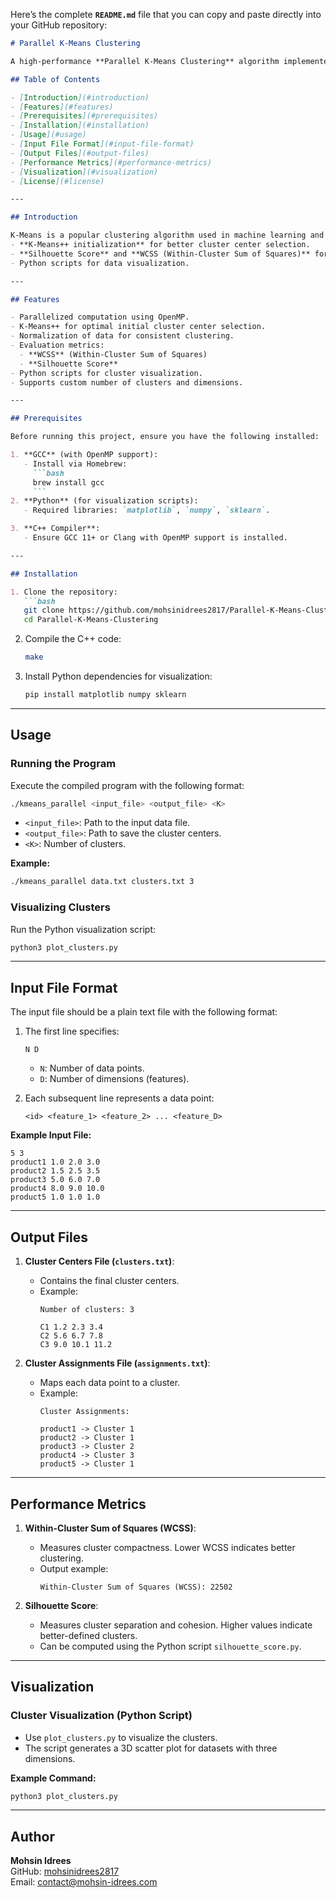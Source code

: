 Here’s the complete **`README.md`** file that you can copy and paste directly into your GitHub repository:

```markdown
# Parallel K-Means Clustering

A high-performance **Parallel K-Means Clustering** algorithm implemented in C++ with **OpenMP** for parallelization. This project demonstrates the use of advanced clustering techniques with efficient computation for large datasets.

## Table of Contents

- [Introduction](#introduction)
- [Features](#features)
- [Prerequisites](#prerequisites)
- [Installation](#installation)
- [Usage](#usage)
- [Input File Format](#input-file-format)
- [Output Files](#output-files)
- [Performance Metrics](#performance-metrics)
- [Visualization](#visualization)
- [License](#license)

---

## Introduction

K-Means is a popular clustering algorithm used in machine learning and data analysis. This implementation leverages **parallel computing** with OpenMP to efficiently handle large datasets. The project also includes:
- **K-Means++ initialization** for better cluster center selection.
- **Silhouette Score** and **WCSS (Within-Cluster Sum of Squares)** for evaluating clustering performance.
- Python scripts for data visualization.

---

## Features

- Parallelized computation using OpenMP.
- K-Means++ for optimal initial cluster center selection.
- Normalization of data for consistent clustering.
- Evaluation metrics:
  - **WCSS** (Within-Cluster Sum of Squares)
  - **Silhouette Score**
- Python scripts for cluster visualization.
- Supports custom number of clusters and dimensions.

---

## Prerequisites

Before running this project, ensure you have the following installed:

1. **GCC** (with OpenMP support):
   - Install via Homebrew:
     ```bash
     brew install gcc
     ```
2. **Python** (for visualization scripts):
   - Required libraries: `matplotlib`, `numpy`, `sklearn`.

3. **C++ Compiler**:
   - Ensure GCC 11+ or Clang with OpenMP support is installed.

---

## Installation

1. Clone the repository:
   ```bash
   git clone https://github.com/mohsinidrees2817/Parallel-K-Means-Clustering.git
   cd Parallel-K-Means-Clustering
   ```

2. Compile the C++ code:
   ```bash
   make
   ```

3. Install Python dependencies for visualization:
   ```bash
   pip install matplotlib numpy sklearn
   ```

---

## Usage

### Running the Program
Execute the compiled program with the following format:
```bash
./kmeans_parallel <input_file> <output_file> <K>
```
- `<input_file>`: Path to the input data file.
- `<output_file>`: Path to save the cluster centers.
- `<K>`: Number of clusters.

**Example:**
```bash
./kmeans_parallel data.txt clusters.txt 3
```

### Visualizing Clusters
Run the Python visualization script:
```bash
python3 plot_clusters.py
```

---

## Input File Format

The input file should be a plain text file with the following format:

1. The first line specifies:
   ```
   N D
   ```
   - `N`: Number of data points.
   - `D`: Number of dimensions (features).

2. Each subsequent line represents a data point:
   ```
   <id> <feature_1> <feature_2> ... <feature_D>
   ```

**Example Input File:**
```
5 3
product1 1.0 2.0 3.0
product2 1.5 2.5 3.5
product3 5.0 6.0 7.0
product4 8.0 9.0 10.0
product5 1.0 1.0 1.0
```

---

## Output Files

1. **Cluster Centers File (`clusters.txt`)**:
   - Contains the final cluster centers.
   - Example:
     ```
     Number of clusters: 3

     C1 1.2 2.3 3.4
     C2 5.6 6.7 7.8
     C3 9.0 10.1 11.2
     ```

2. **Cluster Assignments File (`assignments.txt`)**:
   - Maps each data point to a cluster.
   - Example:
     ```
     Cluster Assignments:

     product1 -> Cluster 1
     product2 -> Cluster 1
     product3 -> Cluster 2
     product4 -> Cluster 3
     product5 -> Cluster 1
     ```

---

## Performance Metrics

1. **Within-Cluster Sum of Squares (WCSS)**:
   - Measures cluster compactness. Lower WCSS indicates better clustering.
   - Output example:
     ```
     Within-Cluster Sum of Squares (WCSS): 22502
     ```

2. **Silhouette Score**:
   - Measures cluster separation and cohesion. Higher values indicate better-defined clusters.
   - Can be computed using the Python script `silhouette_score.py`.

---

## Visualization

### Cluster Visualization (Python Script)
- Use `plot_clusters.py` to visualize the clusters.
- The script generates a 3D scatter plot for datasets with three dimensions.

**Example Command:**
```bash
python3 plot_clusters.py
```



---

## Author

**Mohsin Idrees**  
GitHub: [mohsinidrees2817](https://github.com/mohsinidrees2817)  
Email: contact@mohsin-idrees.com
```

